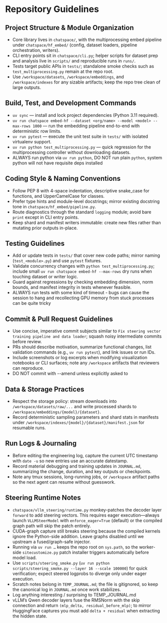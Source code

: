 # Repository Guidelines

## Project Structure & Module Organization
- Core library lives in `chatspace/`, with the multiprocessing embed pipeline under `chatspace/hf_embed/` (config, dataset loaders, pipeline orchestration, writers).
- CLI entry points sit in `chatspace/cli.py`; helper scripts for dataset prep and analysis live in `scripts/` and reproducible runs in `runs/`.
- Tests target public APIs in `tests/`; standalone smoke checks such as `test_multiprocessing.py` remain at the repo root.
- Use `/workspace/datasets`, `/workspace/embeddings`, and `/workspace/indexes` for any sizable artifacts; keep the repo tree clean of large outputs.

## Build, Test, and Development Commands
- `uv sync` — install and lock project dependencies (Python 3.11 required).
- `uv run chatspace embed-hf --dataset <org/name> --model <model> --max-rows 1000` — run the embedding pipeline end-to-end with deterministic row limits.
- `uv run pytest` — execute the unit test suite in `tests/` with isolated virtualenv support.
- `uv run python test_multiprocessing.py` — quick regression for the multiprocessing controller without downloading datasets.
- ALWAYS run python via `uv run python`, DO NOT run plain `python`, system python will not have requisite deps installed

## Coding Style & Naming Conventions
- Follow PEP 8 with 4-space indentation, descriptive snake_case for functions, and UpperCamelCase for classes.
- Prefer type hints and module-level docstrings; mirror existing docstring tone in `chatspace/hf_embed/pipeline.py`.
- Route diagnostics through the standard `logging` module; avoid bare `print` except in CLI entry points.
- Keep shard and manifest writers immutable: create new files rather than mutating prior outputs in-place.

## Testing Guidelines
- Add or update tests in `tests/` that cover new code paths; mirror naming (`test_<module>.py`) and use `pytest` fixtures.
- Validate concurrency changes with `python test_multiprocessing.py`; include small `uv run chatspace embed-hf --max-rows` dry runs when touching dataset or writer logic.
- Guard against regressions by checking embedding dimension, norm bounds, and manifest integrity in tests whenever feasible.
- ALWAYS run tests with some kind of timeout - bugs can cause the session to hang and recollecting GPU memory from stuck processes can be quite tricky

## Commit & Pull Request Guidelines
- Use concise, imperative commit subjects similar to `Fix steering vector training pipeline and data loader`; squash noisy intermediate commits before review.
- PRs should describe motivation, summarize functional changes, list validation commands (e.g., `uv run pytest`), and link issues or run IDs.
- Include screenshots or log excerpts when modifying visualization notebooks or CLI surfaces; note any `/workspace` artifacts that reviewers can reproduce.
- DO NOT commit with --amend unless explicitly asked to

## Data & Storage Practices
- Respect the storage policy: stream downloads into `/workspace/datasets/raw/...` and write processed shards to `/workspace/embeddings/{model}/{dataset}`.
- Record deterministic sampling parameters and shard stats in manifests under `/workspace/indexes/{model}/{dataset}/manifest.json` for resumable runs.

## Run Logs & Journaling
- Before editing the engineering log, capture the current UTC timestamp with `date -u` so new entries use an accurate datestamp.
- Record material debugging and training updates in `JOURNAL.md`, summarizing the change, duration, and key outputs or checkpoints.
- Note any tmux sessions, long-running jobs, or `/workspace` artifact paths so the next agent can resume without guesswork.

## Steering Runtime Notes
- `chatspace/vllm_steering/runtime.py` monkey-patches the decoder layer `forward` to add steering vectors. This requires eager execution—always launch `VLLMSteerModel` with `enforce_eager=True` (default) or the compiled graph path will skip the patch entirely.
- CUDA-graph capture still breaks steering because the compiled kernels ignore the Python-side addition. Leave graphs disabled until we upstream a fused/graph-safe injector.
- Running via `uv run …` keeps the repo root on `sys.path`, so the worker-side `sitecustomize.py` patch installer triggers automatically before model load.
- Use `scripts/steering_smoke.py` (`uv run python scripts/steering_smoke.py --layer 16 --scale 100000`) for quick verification; expect steered logprobs to diverge only under eager execution.
- Scratch notes belong in `TEMP_JOURNAL.md`; the file is gitignored, so keep the canonical log in `JOURNAL.md` once work stabilizes.
- Log anything interesting / surprising to TEMP_JOURNAL.md
- vLLM’s Qwen decoder layers fuse the RMSNorm with the skip connection and return `(mlp_delta, residual_before_mlp)`; to mirror HuggingFace captures you must add `delta + residual` when extracting the hidden state.
